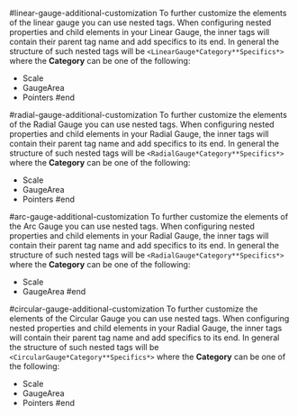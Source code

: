 #linear-gauge-additional-customization
To further customize the elements of the linear gauge you can use nested tags. When configuring nested properties and child elements in your Linear Gauge, the inner tags will contain their parent tag name and add specifics to its end. In general the structure of such nested tags will be `<LinearGauge*Category**Specifics*>` where the **Category** can be one of the following:

* Scale
* GaugeArea
* Pointers
#end

#radial-gauge-additional-customization
To further customize the elements of the Radial Gauge you can use nested tags. When configuring nested properties and child elements in your Radial Gauge, the inner tags will contain their parent tag name and add specifics to its end. In general the structure of such nested tags will be `<RadialGauge*Category**Specifics*>` where the **Category** can be one of the following:

* Scale
* GaugeArea
* Pointers
#end

#arc-gauge-additional-customization
To further customize the elements of the Arc Gauge you can use nested tags. When configuring nested properties and child elements in your Radial Gauge, the inner tags will contain their parent tag name and add specifics to its end. In general the structure of such nested tags will be `<RadialGauge*Category**Specifics*>` where the **Category** can be one of the following:

* Scale
* GaugeArea
#end

#circular-gauge-additional-customization
To further customize the elements of the Circular Gauge you can use nested tags. When configuring nested properties and child elements in your Radial Gauge, the inner tags will contain their parent tag name and add specifics to its end. In general the structure of such nested tags will be `<CircularGauge*Category**Specifics*>` where the **Category** can be one of the following:

* Scale
* GaugeArea
* Pointers
#end

